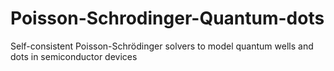 # Poisson-Schrodinger-Quantum-dots
Self-consistent Poisson-Schrödinger solvers to model quantum wells and dots in semiconductor devices
